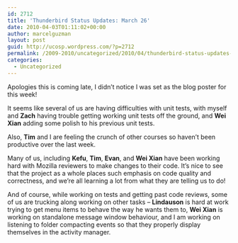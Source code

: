 ```yaml
---
id: 2712
title: 'Thunderbird Status Updates: March 26'
date: 2010-04-03T01:11:02+00:00
author: marcelguzman
layout: post
guid: http://ucosp.wordpress.com/?p=2712
permalink: /2009-2010/uncategorized/2010/04/thunderbird-status-updates-march-26/
categories:
  - Uncategorized
---
```

Apologies this is coming late, I didn&#8217;t notice I was set as the blog poster for this week!

It seems like several of us are having difficulties with unit tests, with myself and **Zach** having trouble getting working unit tests off the ground, and **Wei Xian** adding some polish to his previous unit tests.

Also, **Tim** and I are feeling the crunch of other courses so haven&#8217;t been productive over the last week.

Many of us, including **Kefu**, **Tim**, **Evan**, and **Wei Xian** have been working hard with Mozilla reviewers to make changes to their code. It&#8217;s nice to see that the project as a whole places such emphasis on code quality and correctness, and we&#8217;re all learning a lot from what they are telling us to do!

And of course, while working on tests and getting past code reviews, some of us are trucking along working on other tasks &#8211; **Lindauson** is hard at work trying to get menu items to behave the way he wants them to, **Wei Xian** is working on standalone message window behaviour, and I am working on listening to folder compacting events so that they properly display themselves in the activity manager.